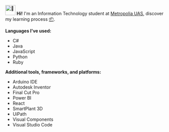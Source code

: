 
<picture><source srcset="https://fonts.gstatic.com/s/e/notoemoji/latest/1f44b/512.webp" type="image/webp"><img src="https://fonts.gstatic.com/s/e/notoemoji/latest/1f44b/512.gif" alt="👋" width="32" height="32"></picture> **Hi!**
I'm an Information Technology student at [Metropolia UAS](https://www.metropolia.fi/en), discover my learning process [📦](https://github.com/damakes?tab=repositories).

**Languages I've used:** 
* C#
* Java
* JavaScript
* Python
* Ruby

**Additional tools, frameworks, and platforms:**
* Arduino IDE
* Autodesk Inventor
* Final Cut Pro
* Power BI 
* React
* SmartPlant 3D
* UiPath
* Visual Components
* Visual Studio Code

<!---
damakes/damakes is a ✨ special ✨ repository because its `README.md` (this file) appears on your GitHub profile.
You can click the Preview link to take a look at your changes.
--->

